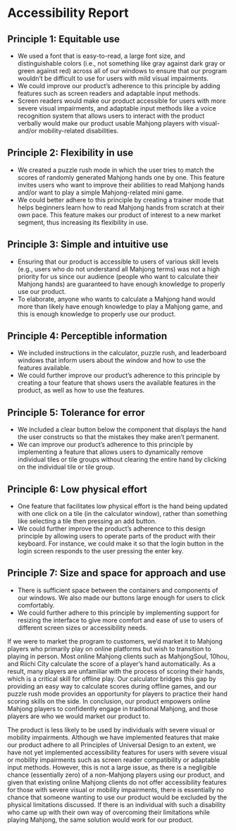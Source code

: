 # Accessibility Report 

## Principle 1: Equitable use
- We used a font that is easy-to-read, a large font size, and distinguishable colors (i.e., not something like gray against dark gray or green against red) across all of our windows to ensure that our program wouldn’t be difficult to use for users with mild visual impairments. 
- We could improve our product’s adherence to this principle by adding features such as screen readers and adaptable input methods. 
- Screen readers would make our product accessible for users with more severe visual impairments, and adaptable input methods like a voice recognition system that allows users to interact with the product verbally would make our product usable Mahjong players with visual- and/or mobility-related disabilities. 

## Principle 2: Flexibility in use
- We created a puzzle rush mode in which the user tries to match the scores of randomly generated Mahjong hands one by one. This feature invites users who want to improve their abilities to read Mahjong hands and/or want to play a simple Mahjong-related mini game. 
- We could better adhere to this principle by creating a trainer mode that helps beginners learn how to read Mahjong hands from scratch at their own pace. This feature makes our product of interest to a new market segment, thus increasing its flexibility in use. 

## Principle 3: Simple and intuitive use
- Ensuring that our product is accessible to users of various skill levels (e.g., users who do not understand all Mahjong terms) was not a high priority for us since our audience (people who want to calculate their Mahjong hands) are guaranteed to have enough knowledge to properly use our product. 
- To elaborate, anyone who wants to calculate a Mahjong hand would more than likely have enough knowledge to play a Mahjong game, and this is enough knowledge to properly use our product. 

## Principle 4: Perceptible information
- We included instructions in the calculator, puzzle rush, and leaderboard windows that inform users about the window and how to use the features available. 
- We could further improve our product’s adherence to this principle by creating a tour feature that shows users the available features in the product, as well as how to use the features. 

## Principle 5: Tolerance for error
- We included a clear button below the component that displays the hand the user constructs so that the mistakes they make aren’t permanent. 
- We can improve our product’s adherence to this principle by implementing a feature that allows users to dynamically remove individual tiles or tile groups without clearing the entire hand by clicking on the individual tile or tile group. 

## Principle 6: Low physical effort
- One feature that facilitates low physical effort is the hand being updated with one click on a tile (in the calculator window), rather than something like selecting a tile then pressing an add button. 
- We could further improve the product’s adherence to this design principle by allowing users to operate parts of the product with their keyboard. For instance, we could make it so that the login button in the login screen responds to the user pressing the enter key. 

## Principle 7: Size and space for approach and use
- There is sufficient space between the containers and components of our windows. We also made our buttons large enough for users to click comfortably. 
- We could further adhere to this principle by implementing support for resizing the interface to give more comfort and ease of use to users of different screen sizes or accessibility needs. 


If we were to market the program to customers, we’d market it to Mahjong players who primarily play on online platforms but wish to transition to playing in person. Most online Mahjong clients such as MahjongSoul, 10hou, and Riichi City calculate the score of a player’s hand automatically. As a result, many players are unfamiliar with the process of scoring their hands, which is a critical skill for offline play. Our calculator bridges this gap by providing an easy way to calculate scores during offline games, and our puzzle rush mode provides an opportunity for players to practice their hand scoring skills on the side. In conclusion, our product empowers online Mahjong players to confidently engage in traditional Mahjong, and those players are who we would market our product to. 

The product is less likely to be used by individuals with severe visual or mobility impairments. Although we have implemented features that make our product adhere to all Principles of Universal Design to an extent, we have not yet implemented accessibility features for users with severe visual or mobility impairments such as screen reader compatibility or adaptable input methods. However, this is not a large issue, as there is a negligible chance (essentially zero) of a non-Mahjong players using our product, and given that existing online Mahjong clients do not offer accessibility features for those with severe visual or mobility impairments, there is essentially no chance that someone wanting to use our product would be excluded by the physical limitations discussed. If there is an individual with such a disability who came up with their own way of overcoming their limitations while playing Mahjong, the same solution would work for our product. 
